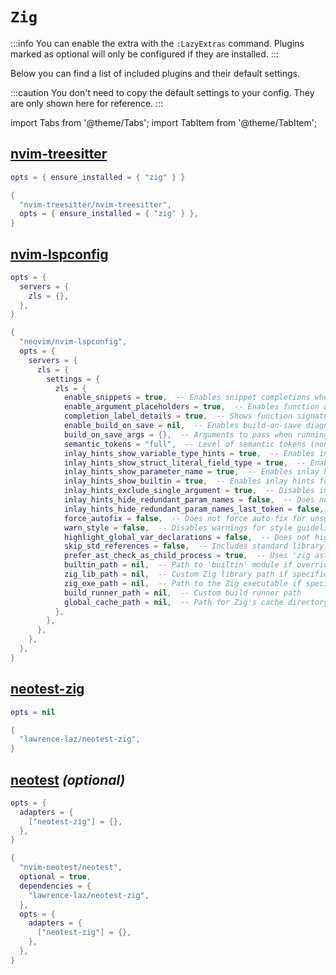 # `Zig`

<!-- plugins:start -->

:::info
You can enable the extra with the `:LazyExtras` command.
Plugins marked as optional will only be configured if they are installed.
:::

Below you can find a list of included plugins and their default settings.

:::caution
You don't need to copy the default settings to your config.
They are only shown here for reference.
:::

import Tabs from '@theme/Tabs';
import TabItem from '@theme/TabItem';

## [nvim-treesitter](https://github.com/nvim-treesitter/nvim-treesitter)

<Tabs>

<TabItem value="opts" label="Options">

```lua
opts = { ensure_installed = { "zig" } }
```

</TabItem>


<TabItem value="code" label="Full Spec">

```lua
{
  "nvim-treesitter/nvim-treesitter",
  opts = { ensure_installed = { "zig" } },
}
```

</TabItem>

</Tabs>

## [nvim-lspconfig](https://github.com/neovim/nvim-lspconfig)

<Tabs>

<TabItem value="opts" label="Options">

```lua
opts = {
  servers = {
    zls = {},
  },
}
```

</TabItem>


<TabItem value="code" label="Full Spec">

```lua
{
  "neovim/nvim-lspconfig",
  opts = {
    servers = {
      zls = {
        settings = {
          zls = {
            enable_snippets = true,  -- Enables snippet completions when the client supports them
            enable_argument_placeholders = true,  -- Enables function argument placeholder completions
            completion_label_details = true,  -- Shows function signature in completion results
            enable_build_on_save = nil,  -- Enables build-on-save diagnostics if a 'check' step is present
            build_on_save_args = {},  -- Arguments to pass when running build-on-save
            semantic_tokens = "full",  -- Level of semantic tokens (none, partial, full)
            inlay_hints_show_variable_type_hints = true,  -- Enables inlay hints for variable types
            inlay_hints_show_struct_literal_field_type = true,  -- Enables inlay hints for struct and union literal fields
            inlay_hints_show_parameter_name = true,  -- Enables inlay hints for parameter names
            inlay_hints_show_builtin = true,  -- Enables inlay hints for builtin functions
            inlay_hints_exclude_single_argument = true,  -- Disables inlay hints for single argument calls
            inlay_hints_hide_redundant_param_names = false,  -- Does not hide redundant parameter names
            inlay_hints_hide_redundant_param_names_last_token = false,  -- Does not hide redundant param names in complex expressions
            force_autofix = false,  -- Does not force auto-fix for unsupported editors
            warn_style = false,  -- Disables warnings for style guideline mismatches
            highlight_global_var_declarations = false,  -- Does not highlight global variable declarations
            skip_std_references = false,  -- Includes standard library references in searches
            prefer_ast_check_as_child_process = true,  -- Uses 'zig ast-check' as a child process if preferred
            builtin_path = nil,  -- Path to 'builtin' module if overridden
            zig_lib_path = nil,  -- Custom Zig library path if specified
            zig_exe_path = nil,  -- Path to the Zig executable if specified
            build_runner_path = nil,  -- Custom build runner path
            global_cache_path = nil,  -- Path for Zig's cache directory
          },
        },
      },
    },
  },
}
```

</TabItem>

</Tabs>

## [neotest-zig](https://github.com/lawrence-laz/neotest-zig)

<Tabs>

<TabItem value="opts" label="Options">

```lua
opts = nil
```

</TabItem>


<TabItem value="code" label="Full Spec">

```lua
{
  "lawrence-laz/neotest-zig",
}
```

</TabItem>

</Tabs>

## [neotest](https://github.com/nvim-neotest/neotest) _(optional)_

<Tabs>

<TabItem value="opts" label="Options">

```lua
opts = {
  adapters = {
    ["neotest-zig"] = {},
  },
}
```

</TabItem>


<TabItem value="code" label="Full Spec">

```lua
{
  "nvim-neotest/neotest",
  optional = true,
  dependencies = {
    "lawrence-laz/neotest-zig",
  },
  opts = {
    adapters = {
      ["neotest-zig"] = {},
    },
  },
}
```

</TabItem>

</Tabs>

<!-- plugins:end -->
